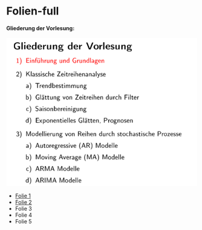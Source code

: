 # Folien-full

#### Gliederung der Vorlesung:

![](.gitbook/assets/gliderung.PNG)

* [Folie 1](https://github.com/itsmecevi/ts-folie1/blob/master/Folien_1.pdf)
* [Folie 2](https://github.com/itsmecevi/ts-folie2/blob/master/Folien_2.pdf)
* Folie 3
* Folie 4
* Folie 5



